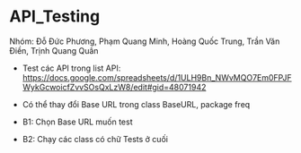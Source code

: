 # API_Testing
Nhóm: Đỗ Đức Phương, Phạm Quang Minh, Hoàng Quốc Trung, Trần Văn Điền, Trịnh Quang Quân
- Test các API trong list API: https://docs.google.com/spreadsheets/d/1ULH9Bn_NWvMQO7Em0FPJFWykGcwoicfZvvSOsQxLzW8/edit#gid=48071942
- Có thể thay đổi Base URL trong class BaseURL, package freq

- B1: Chọn Base URL muốn test

- B2: Chạy các class có chữ Tests ở cuối
